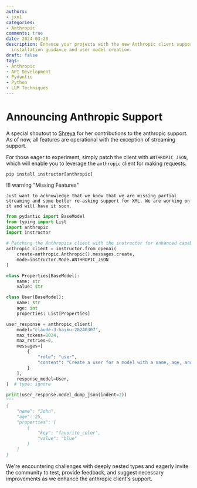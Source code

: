 ```yaml
---
authors:
- jxnl
categories:
- Anthropic
comments: true
date: 2024-03-20
description: Enhance your projects with the new Anthropic client support, featuring
  installation guidance and user model creation.
draft: false
tags:
- Anthropic
- API Development
- Pydantic
- Python
- LLM Techniques
---
```


# Announcing Anthropic Support

A special shoutout to [Shreya](https://twitter.com/shreyaw_) for her contributions to the anthropic support. As of now, all features are operational with the exception of streaming support.

For those eager to experiment, simply patch the client with `ANTHROPIC_JSON`, which will enable you to leverage the `anthropic` client for making requests.

```
pip install instructor[anthropic]
```

!!! warning "Missing Features"

    Just want to acknowledge that we know that we are missing partial streaming and some better re-asking support for XML. We are working on it and will have it soon.

```python
from pydantic import BaseModel
from typing import List
import anthropic
import instructor

# Patching the Anthropics client with the instructor for enhanced capabilities
anthropic_client = instructor.from_openai(
    create=anthropic.Anthropic().messages.create,
    mode=instructor.Mode.ANTHROPIC_JSON
)

class Properties(BaseModel):
    name: str
    value: str

class User(BaseModel):
    name: str
    age: int
    properties: List[Properties]

user_response = anthropic_client(
    model="claude-3-haiku-20240307",
    max_tokens=1024,
    max_retries=0,
    messages=[
        {
            "role": "user",
            "content": "Create a user for a model with a name, age, and properties.",
        }
    ],
    response_model=User,
)  # type: ignore

print(user_response.model_dump_json(indent=2))
"""
{
    "name": "John",
    "age": 25,
    "properties": [
        {
            "key": "favorite_color",
            "value": "blue"
        }
    ]
}
```

We're encountering challenges with deeply nested types and eagerly invite the community to test, provide feedback, and suggest necessary improvements as we enhance the anthropic client's support.